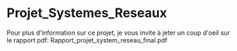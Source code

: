 # Projet_Systemes_Reseaux

Pour plus d'information sur ce projet, je vous invite à jeter un coup d'oeil sur le rapport pdf:
Rapport_projet_system_reseau_final.pdf
